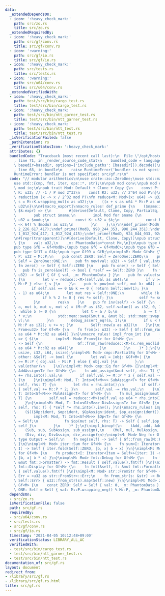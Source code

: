 ```yaml
---
data:
  _extendedDependsOn:
  - icon: ':heavy_check_mark:'
    path: src/zo.rs
    title: src/zo.rs
  _extendedRequiredBy:
  - icon: ':heavy_check_mark:'
    path: src/gf/conv.rs
    title: src/gf/conv.rs
  - icon: ':warning:'
    path: src/gf/io.rs
    title: src/gf/io.rs
  - icon: ':heavy_check_mark:'
    path: src/tests.rs
    title: src/tests.rs
  - icon: ':warning:'
    path: src/u64/conv.rs
    title: src/u64/conv.rs
  _extendedVerifiedWith:
  - icon: ':heavy_check_mark:'
    path: test/src/bin/cargo_test.rs
    title: test/src/bin/cargo_test.rs
  - icon: ':heavy_check_mark:'
    path: test/src/bin/ntt_garner_test.rs
    title: test/src/bin/ntt_garner_test.rs
  - icon: ':heavy_check_mark:'
    path: test/src/bin/ntt_test.rs
    title: test/src/bin/ntt_test.rs
  _isVerificationFailed: false
  _pathExtension: rs
  _verificationStatusIcon: ':heavy_check_mark:'
  attributes: {}
  bundledCode: "Traceback (most recent call last):\n  File \"/opt/hostedtoolcache/Python/3.9.4/x64/lib/python3.9/site-packages/onlinejudge_verify/documentation/build.py\"\
    , line 71, in _render_source_code_stat\n    bundled_code = language.bundle(stat.path,\
    \ basedir=basedir, options={'include_paths': [basedir]}).decode()\n  File \"/opt/hostedtoolcache/Python/3.9.4/x64/lib/python3.9/site-packages/onlinejudge_verify/languages/user_defined.py\"\
    , line 68, in bundle\n    raise RuntimeError('bundler is not specified: {}'.format(path.as_posix()))\n\
    RuntimeError: bundler is not specified: src/gf.rs\n"
  code: "// modular arithmetics\n\nuse crate::zo::ZeroOne;\nuse std::marker::PhantomData;\n\
    use std::{cmp, fmt, iter, ops::*, str};\n\npub mod conv;\npub mod dynamic;\npub\
    \ mod io;\n\npub trait Mod: Default + Clone + Copy {\n    const P: u32;\n    const\
    \ K: u32; // -1 / P mod 2^32\n    const R2: u32; // 2^64 mod P\n}\n\n// montgomery\
    \ reduction (x -> x / 2^32 mod P)\nfn reduce<M: Mod>(x: u64) -> u32 {\n    let\
    \ s = M::K.wrapping_mul(x as u32);\n    ((x + s as u64 * M::P as u64) >> 32) as\
    \ u32\n}\n\n#[macro_export]\nmacro_rules! def_prime {\n    ($name:ident, $modu:expr,\
    \ $k:expr) => {\n        #[derive(Default, Clone, Copy, PartialEq, Eq, Debug)]\n\
    \        pub struct $name;\n        impl Mod for $name {\n            const P:\
    \ u32 = $modu;\n            const K: u32 = $k;\n            const R2: u32 = ((1_u128\
    \ << 64) % $modu) as u32;\n        }\n    };\n}\n\ndef_prime!(ModA, 1_000_000_007,\
    \ 2_226_617_417);\ndef_prime!(ModB, 998_244_353, 998_244_351);\ndef_prime!(ModC,\
    \ 1_012_924_417, 1_012_924_415);\ndef_prime!(ModD, 924_844_033, 924_844_031);\n\
    \n#[repr(transparent)]\n#[derive(Default, Clone, Copy)]\npub struct Gf<M: Mod>\
    \ {\n    val: u32,\n    _m: PhantomData<*const M>,\n}\n\npub type GfA = Gf<ModA>;\n\
    pub type GfB = Gf<ModB>;\npub type GfC = Gf<ModC>;\npub type GfD = Gf<ModD>;\n\
    pub type Gf17 = GfA;\npub type Gf99 = GfB;\n\nimpl<M: Mod> Gf<M> {\n    pub const\
    \ P: u32 = M::P;\n    pub const ZERO: Self = ZeroOne::ZERO;\n    pub const ONE:\
    \ Self = ZeroOne::ONE;\n    pub fn new(val: u32) -> Self { val.into() }\n    pub\
    \ fn zero() -> Self { Self::ZERO }\n    pub fn one() -> Self { Self::ONE }\n \
    \   pub fn is_zero(&self) -> bool { *self == Self::ZERO }\n    fn from_raw(val:\
    \ u32) -> Self { Gf { val, _m: PhantomData } }\n    pub fn value(self) -> u32\
    \ {\n        let v = reduce::<M>(self.val as u64);\n        if v >= M::P { v -\
    \ M::P } else { v }\n    }\n    pub fn pow(mut self, mut k: u64) -> Self {\n \
    \       if self.val == 0 && k == 0 { return Self::new(1); }\n        k %= (M::P\
    \ - 1) as u64;\n        let mut res = Self::ONE;\n        while !k.is_zero() {\n\
    \            if k % 2 != 0 { res *= self; }\n            self *= self; k >>= 1;\n\
    \        }\n        res\n    }\n    pub fn inv(self) -> Self {\n        let (mut\
    \ a, mut b, mut u, mut v) = (M::P as i32, self.value() as i32, 0, 1);\n      \
    \  while b != 0 {\n            let t = a / b;\n            a -= t * b; u -= t\
    \ * v;\n            std::mem::swap(&mut a, &mut b); std::mem::swap(&mut u, &mut\
    \ v);\n        }\n        debug_assert_eq!(a, 1);\n        if u < 0 { debug_assert_eq!(v,\
    \ M::P as i32); u += v; }\n        Self::new(u as u32)\n    }\n}\nimpl<M: Mod>\
    \ From<u32> for Gf<M> {\n    fn from(x: u32) -> Self { Gf::from_raw(reduce::<M>(x\
    \ as u64 * M::R2 as u64)) }\n}\nmacro_rules! impl_from_int {\n    ($($t:ty),*)\
    \ => { $(\n        impl<M: Mod> From<$t> for Gf<M> {\n            fn from(x: $t)\
    \ -> Self {\n                Gf::from_raw(reduce::<M>(x.rem_euclid(M::P as _)\
    \ as u64 * M::R2 as u64))\n            }\n        }\n    )* };\n}\nimpl_from_int!(u64,\
    \ usize, i32, i64, isize);\nimpl<M: Mod> cmp::PartialEq for Gf<M> {\n    fn eq(&self,\
    \ other: &Self) -> bool {\n        let val = |obj: &Gf<M>| {\n            if obj.val\
    \ >= M::P { obj.val - M::P } else { obj.val }\n        };\n        val(self) ==\
    \ val(other)\n    }\n}\nimpl<M: Mod> cmp::Eq for Gf<M> {}\nimpl<M: Mod, T: Into<Gf<M>>>\
    \ AddAssign<T> for Gf<M> {\n    fn add_assign(&mut self, rhs: T) {\n        self.val\
    \ += rhs.into().val;\n        if self.val >= M::P * 2 { self.val -= M::P * 2;\
    \ }\n    }\n}\nimpl<M: Mod, T: Into<Gf<M>>> SubAssign<T> for Gf<M> {\n    fn sub_assign(&mut\
    \ self, rhs: T) {\n        let rhs = rhs.into();\n        if self.val < rhs.val\
    \ { self.val += M::P * 2; }\n        self.val -= rhs.val;\n    }\n}\nimpl<M: Mod,\
    \ T: Into<Gf<M>>> MulAssign<T> for Gf<M> {\n    fn mul_assign(&mut self, rhs:\
    \ T) {\n        self.val = reduce::<M>(self.val as u64 * rhs.into().val as u64);\n\
    \    }\n}\nimpl<M: Mod, T: Into<Gf<M>>> DivAssign<T> for Gf<M> {\n    fn div_assign(&mut\
    \ self, rhs: T) { *self *= rhs.into().inv(); }\n}\nmacro_rules! impl_binop {\n\
    \    ($(($Op:ident, $op:ident, $OpAssign:ident, $op_assign:ident)),*) => { $(\n\
    \        impl<M: Mod, T: Into<Gf<M>>> $Op<T> for Gf<M> {\n            type Output\
    \ = Self;\n            fn $op(mut self, rhs: T) -> Self { self.$op_assign(rhs);\
    \ self }\n        }\n    )* };\n}\nimpl_binop!(\n    (Add, add, AddAssign, add_assign),\n\
    \    (Sub, sub, SubAssign, sub_assign),\n    (Mul, mul, MulAssign, mul_assign),\n\
    \    (Div, div, DivAssign, div_assign)\n);\nimpl<M: Mod> Neg for Gf<M> {\n   \
    \ type Output = Self;\n    fn neg(self) -> Self { Gf::from_raw(M::P * 2 - self.val)\
    \ }\n}\nimpl<M: Mod> iter::Sum for Gf<M> {\n    fn sum<I: Iterator<Item = Self>>(iter:\
    \ I) -> Self { iter.fold(Self::ZERO, |b, x| b + x) }\n}\nimpl<M: Mod> iter::Product\
    \ for Gf<M> {\n    fn product<I: Iterator<Item = Self>>(iter: I) -> Self { iter.fold(Self::ONE,\
    \ |b, x| b * x) }\n}\nimpl<M: Mod> fmt::Debug for Gf<M> {\n    fn fmt(&self, f:\
    \ &mut fmt::Formatter) -> fmt::Result { self.value().fmt(f) }\n}\nimpl<M: Mod>\
    \ fmt::Display for Gf<M> {\n    fn fmt(&self, f: &mut fmt::Formatter) -> fmt::Result\
    \ { self.value().fmt(f) }\n}\nimpl<M: Mod> str::FromStr for Gf<M> {\n    type\
    \ Err = <u32 as str::FromStr>::Err;\n    fn from_str(s: &str) -> Result<Self,\
    \ Self::Err> { u32::from_str(s).map(Self::new) }\n}\nimpl<M: Mod> ZeroOne for\
    \ Gf<M> {\n    const ZERO: Self = Self { val: 0, _m: PhantomData };\n    const\
    \ ONE: Self = Self { val: M::P.wrapping_neg() % M::P, _m: PhantomData };\n}\n"
  dependsOn:
  - src/zo.rs
  isVerificationFile: false
  path: src/gf.rs
  requiredBy:
  - src/u64/conv.rs
  - src/tests.rs
  - src/gf/conv.rs
  - src/gf/io.rs
  timestamp: '2021-04-05 10:12:48+09:00'
  verificationStatus: LIBRARY_ALL_AC
  verifiedWith:
  - test/src/bin/cargo_test.rs
  - test/src/bin/ntt_garner_test.rs
  - test/src/bin/ntt_test.rs
documentation_of: src/gf.rs
layout: document
redirect_from:
- /library/src/gf.rs
- /library/src/gf.rs.html
title: src/gf.rs
---
```

